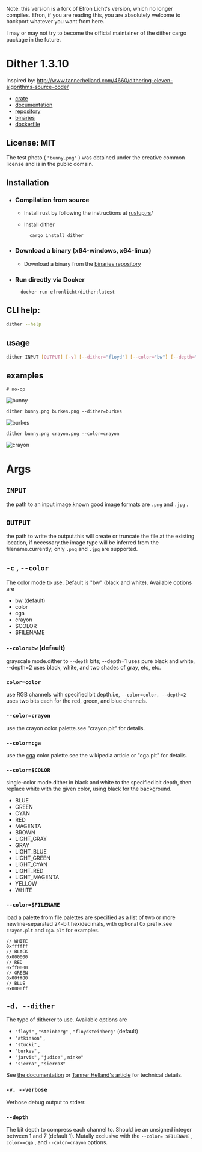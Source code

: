 Note: this version is a fork of Efron Licht's version, which no longer compiles. Efron, if you are reading this, you are absolutely welcome to backport whatever you want from here.

I may or may not try to become the official maintainer of the dither cargo package in the future.

# Dither 1.3.10

Inspired by: <http://www.tannerhelland.com/4660/dithering-eleven-algorithms-source-code/>

* [crate](https://crates.io/crates/dither)
* [documentation](https://docs.rs/dither/1.3.10/dither/)
* [repository](https://gitlab.com/efronlicht/dither)
* [binaries](https://gitlab.com/efronlicht/dither-binaries)
* [dockerfile](https://hub.docker.com/r/efronlicht/dither)

## License: MIT

The test photo ( `"bunny.png"` ) was obtained under the creative common license and is in the public domain.

## Installation

* ### Compilation from source

    - Install rust  by following the instructions at [rustup.rs](https://rustup.rs/)/
    - Install dither

            cargo install dither

* ### Download a binary (x64-windows, x64-linux)

    - Download a binary from the [binaries repository](https://gitlab.com/efronlicht/dither-binaries)

* ### Run directly via Docker

        docker run efronlicht/dither:latest

## CLI help:

``` bash
dither --help
```

## usage

``` bash
dither INPUT [OUTPUT] [-v] [--dither="floyd"] [--color="bw"] [--depth="1"] [--help]
```

## examples

    # no-op

![bunny](bunny.png)

    dither bunny.png burkes.png --dither=burkes

![burkes](burkes.png)

    dither bunny.png crayon.png --color=crayon

![crayon](crayon.png)

# Args

## `INPUT` 

the path to an input image.known good image formats are `.png` and `.jpg` .

## `OUTPUT` 

the path to write the output.this will create or truncate the file at the existing location, if necessary.the image type will be inferred from the filename.currently, only `.png` and `.jpg` are supported.

## `-c` , `--color` 

The color mode to use. Default is "bw" (black and white).
Available options are

* bw (default)
* color
* cga
* crayon
* $COLOR
* $FILENAME

### `--color=bw` (default)

grayscale mode.dither to `--depth` bits; --depth=1 uses pure black and white, --depth=2 uses black, white, and two shades of gray, etc, etc.

### `color=color` 

use RGB channels with specified bit depth.i.e, `--color=color, --depth=2` uses two bits each for the red, green, and blue channels.

### `--color=crayon` 

use the crayon color palette.see "crayon.plt" for details.

### `--color=cga` 

use the [cga](https://en.wikipedia.org/wiki/Color_Graphics_Adapter) color palette.see the wikipedia article or "cga.plt" for details.

### `--color=$COLOR` 

single-color mode.dither in black and white to the specified bit depth, then replace white with the given color, using black for the background.

* BLUE
* GREEN
* CYAN
* RED
* MAGENTA
* BROWN
* LIGHT_GRAY
* GRAY
* LIGHT_BLUE
* LIGHT_GREEN
* LIGHT_CYAN
* LIGHT_RED
* LIGHT_MAGENTA
* YELLOW
* WHITE

### `--color=$FILENAME` 

load a palette from file.palettes are specified as a list of two or more newline-separated 24-bit hexidecimals, with optional 0x prefix.see `crayon.plt` and `cga.plt` for examples.

    // WHITE
    0xffffff
    // BLACK
    0x000000
    // RED
    0xff0000
    // GREEN
    0x00ff00
    // BLUE
    0x0000ff

## `-d, --dither` 

The type of ditherer to use. Available options are

* `"floyd"` , `"steinberg"` , `"floydsteinberg"` (default)
* `"atkinson"` , 
* `"stucki"` , 
* `"burkes"` , 
* `"jarvis"` , `"judice"` , `ninke"` 
* `"sierra"` , `"sierra3"` 

See [the documentation](https://docs.rs/dither/1.3.5/dither/ditherer/index.html) or [Tanner Helland's article](http://www.tannerhelland.com/4660/dithering-eleven-algorithms-source-code) for technical details.

### `-v, --verbose` 

Verbose debug output to stderr.

### `--depth` 

The bit depth to compress each channel to. Should be an unsigned integer between 1 and 7 (default 1). Mutally exclusive with the `--color= $FILENAME` , `color==cga` , and `--color=crayon` options.
